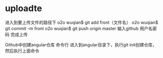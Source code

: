 # uploadte
进入到要上传文件的路径下
o2o wuqian$ git add front（文件名）
o2o wuqian$ git commit -m front
o2o wuqian$ git push origin master
输入github 用户名密码  完成上传

Github中创建angular仓库
命令行 进入到angular目录下，执行git init创建仓库，然后执行上面命令

